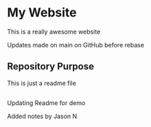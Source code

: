 # My Website

This is a really awesome website

Updates made on main on GitHub before rebase


## Repository Purpose

This is just a readme file

##

Updating Readme for demo



Added notes by Jason N




